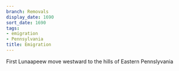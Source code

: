 ```yaml
---
branch: Removals
display_date: 1690
sort_date: 1690
tags:
- emigration
- Pennsylvania
title: Emigration
---
```


First Lunaapeew move westward to the hills of Eastern Pennslyvania
